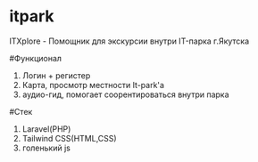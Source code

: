 # itpark
ITXplore - Помощник для экскурсии внутри IT-парка г.Якутска

#Функционал
1) Логин + регистер
2) Карта, просмотр местности It-park'a
3) аудио-гид, помогает соорентироваться внутри парка

#Стек
1) Laravel(PHP)
2) Tailwind CSS(HTML,CSS)
3) голенький js
